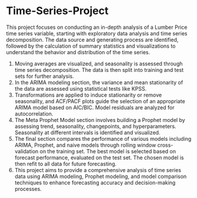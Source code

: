 # Time-Series-Project

This project focuses on conducting an in-depth analysis of a Lumber Price time series variable, starting with exploratory data analysis and time series decomposition. The data source and generating process are identified, followed by the calculation of summary statistics and visualizations to understand the behavior and distribution of the time series. 
1. Moving averages are visualized, and seasonality is assessed through time series decomposition. The data is then split into training and test sets for further analysis.
2. In the ARIMA modeling section, the variance and mean stationarity of the data are assessed using statistical tests like KPSS.
3. Transformations are applied to induce stationarity or remove seasonality, and ACF/PACF plots guide the selection of an appropriate ARIMA model based on AIC/BIC. Model residuals are analyzed for autocorrelation.
4. The Meta Prophet Model section involves building a Prophet model by assessing trend, seasonality, changepoints, and hyperparameters. Seasonality at different intervals is identified and visualized.
5. The final section compares the performance of various models including ARIMA, Prophet, and naive models through rolling window cross-validation on the training set. The best model is selected based on forecast performance, evaluated on the test set. The chosen model is then refit to all data for future forecasting.
6. This project aims to provide a comprehensive analysis of time series data using ARIMA modeling, Prophet modeling, and model comparison techniques to enhance forecasting accuracy and decision-making processes.
